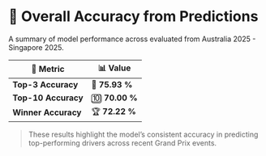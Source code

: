 # 🏁 Overall Accuracy from Predictions

A summary of model performance across evaluated from Australia 2025 - Singapore 2025.

| 🧩 Metric | 📊 Value |
|------------|-----------|
| **Top-3 Accuracy** | 🥉 **75.93 %** |
| **Top-10 Accuracy** | 🔟 **70.00 %** |
| **Winner Accuracy** | 🏆 **72.22 %** |

> These results highlight the model’s consistent accuracy in predicting top-performing drivers across recent Grand Prix events.
